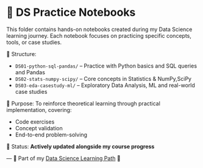 # 📓 DS Practice Notebooks

This folder contains hands-on notebooks created during my Data Science learning journey. Each notebook focuses on practicing specific concepts, tools, or case studies.

📂 Structure:
- `DS01-python-sql-pandas/` – Practice with Python basics and SQL queries and Pandas
- `DS02-stats-numpy-scipy/` – Core concepts in Statistics & NumPy,SciPy
- `DS03-eda-casestudy-ml/` – Exploratory Data Analysis, ML and real-world case studies

📌 Purpose:
To reinforce theoretical learning through practical implementation, covering:
- Code exercises
- Concept validation
- End-to-end problem-solving

🔄 Status: **Actively updated alongside my course progress**

—
📍 Part of my [Data Science Learning Path](../) 🚀
